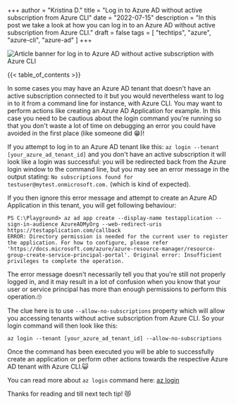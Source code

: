+++
author = "Kristina D."
title = "Log in to Azure AD without active subscription from Azure CLI"
date = "2022-07-15"
description = "In this post we take a look at how you can log in to an Azure AD without active subscription from Azure CLI."
draft = false
tags = [
    "techtips",
    "azure",
    "azure-cli",
    "azure-ad"
]
+++

![Article banner for log in to Azure AD without active subscription with Azure CLI](../../images/tech_tips/techtip_9.png)

{{< table_of_contents >}}

In some cases you may have an Azure AD tenant that doesn\'t have an active subscription connected to it but you would nevertheless want to log in to it from a command line for instance, with Azure CLI. You may want to perform actions like creating an Azure AD Application for example. In this case you need to be cautious about the login command you\'re running so that you don\'t waste a lot of time on debugging an error you could have avoided in the first place (like someone did 😁)!

If you attempt to log in to an Azure AD tenant like this:  ```az login --tenant [your_azure_ad_tenant_id]``` and you don\'t have an active subscription it will look like a login was successful: you will be redirected back from the Azure login window to the command line, but you may see an error message in the output stating: ```No subscriptions found for testuser@mytest.onmicrosoft.com.``` (which is kind of expected).

If you then ignore this error message and attempt to create an Azure AD Application in this tenant, you will get following behaviour:
```
PS C:\Playground> az ad app create --display-name testapplication --sign-in-audience AzureADMyOrg --web-redirect-uris https://testapplication.com/callback
ERROR: Directory permission is needed for the current user to register the application. For how to configure, please refer 'https://docs.microsoft.com/azure/azure-resource-manager/resource-group-create-service-principal-portal'. Original error: Insufficient privileges to complete the operation.
```

The error message doesn\'t necessarily tell you that you\'re still not properly logged in, and it may result in a lot of confusion when you know that your user or service principal has more than enough permissions to perform this operation.🙄

The clue here is to use ```--allow-no-subscriptions``` property which will allow you accessing tenants without active subscription from Azure CLI. So your login command will then look like this:

```az login --tenant [your_azure_ad_tenant_id] --allow-no-subscriptions```

Once the command has been executed you will be able to successfully create an application or perform other actions towards the respective Azure AD tenant with Azure CLI.😺

You can read more about ```az login``` command here: [az login](https://docs.microsoft.com/en-us/cli/azure/reference-index?view=azure-cli-latest#az-login)

Thanks for reading and till next tech tip! 😻